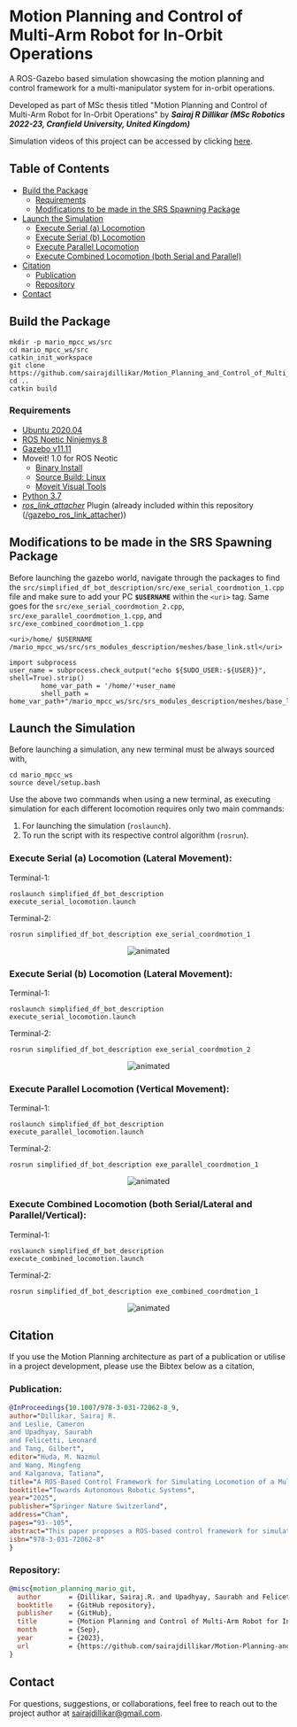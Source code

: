 # Motion Planning and Control of Multi-Arm Robot for In-Orbit Operations
A ROS-Gazebo based simulation showcasing the motion planning and control framework for a multi-manipulator system for in-orbit operations.

Developed as part of MSc thesis titled "Motion Planning and Control of Multi-Arm Robot for In-Orbit Operations" 
by ***Sairaj R Dillikar (MSc Robotics 2022-23, Cranfield University, United Kingdom)***

Simulation videos of this project can be accessed by clicking [here](http://tinyurl.com/MotionPlanning-MARIO).

## Table of Contents

- [Build the Package](#build-the-package)
    - [Requirements](#requirements)
    - [Modifications to be made in the SRS Spawning Package](#modifications-to-be-made-in-the-srs-spawning-package)
- [Launch the Simulation](#launch-the-simulation)
    - [Execute Serial (a) Locomotion](#execute-serial-a-locomotion)
    - [Execute Serial (b) Locomotion](#execute-serial-b-locomotion)
    - [Execute Parallel Locomotion](#execute-parallel-locomotion)
    - [Execute Combined Locomotion (both Serial and Parallel)](#execute-combined-locomotion-both-serial-and-parallel)
- [Citation](#citation)
    - [Publication](#publication)
    - [Repository](#repository)
- [Contact](#contact)

## Build the Package

````
mkdir -p mario_mpcc_ws/src
cd mario_mpcc_ws/src
catkin_init_workspace
git clone https://github.com/sairajdillikar/Motion_Planning_and_Control_of_Multi_Arm_Robot_for_In_Orbit_Operations.git
cd ..
catkin build
````

### Requirements

- [Ubuntu 2020.04](https://releases.ubuntu.com/focal/)
- [ROS Noetic Ninjemys 8](https://wiki.ros.org/noetic)
- [Gazebo v11.11](https://classic.gazebosim.org/tutorials?tut=ros_installing&cat=connect_ros)
- Moveit! 1.0 for ROS Neotic
    - [Binary Install](https://moveit.ai/install/)
    - [Source Build: Linux](https://moveit.ai/install/source/)
    - [Moveit Visual Tools](https://github.com/moveit/moveit_visual_tools/tree/noetic-devel)
- [Python 3.7](https://www.python.org/downloads/release/python-370/)
- [*ros_link_attacher*](https://github.com/pal-robotics/gazebo_ros_link_attacher) Plugin (already included within this repository ([/gazebo_ros_link_attacher](gazebo_ros_link_attacher)))

## Modifications to be made in the SRS Spawning Package

Before launching the gazebo world, navigate through the packages to find the `src/simplified_df_bot_description/src/exe_serial_coordmotion_1.cpp` file and make sure to add your PC **`$USERNAME`** within the `<uri>` tag. Same goes for the `src/exe_serial_coordmotion_2.cpp`, `src/exe_parallel_coordmotion_1.cpp`, and `src/exe_combined_coordmotion_1.cpp`


    <uri>/home/ $USERNAME /mario_mpcc_ws/src/srs_modules_description/meshes/base_link.stl</uri>

    import subprocess
    user_name = subprocess.check_output("echo ${SUDO_USER:-${USER}}", shell=True).strip()
            home_var_path = '/home/'+user_name
            shell_path = home_var_path+"/mario_mpcc_ws/src/srs_modules_description/meshes/base_link.stl"


## Launch the Simulation

Before launching a simulation, any new terminal must be always sourced with,

    cd mario_mpcc_ws
    source devel/setup.bash

Use the above two commands when using a new terminal, as executing simulation for each different locomotion requires only two main commands: 
1. For launching the simulation (`roslaunch`).
2. To run the script with its respective control algorithm (`rosrun`).

### Execute Serial (a) Locomotion (Lateral Movement):

Terminal-1: 
    
    roslaunch simplified_df_bot_description execute_serial_locomotion.launch

Terminal-2: 

    rosrun simplified_df_bot_description exe_serial_coordmotion_1

<p align="center">
  <img src="resources/serial_motion_1.gif" alt="animated" />
</p>

### Execute Serial (b) Locomotion (Lateral Movement):

Terminal-1:

    roslaunch simplified_df_bot_description execute_serial_locomotion.launch

Terminal-2:
    
    rosrun simplified_df_bot_description exe_serial_coordmotion_2

<p align="center">
  <img src="resources/serial_motion_2.gif" alt="animated" />
</p>

### Execute Parallel Locomotion (Vertical Movement):

Terminal-1:

    roslaunch simplified_df_bot_description execute_parallel_locomotion.launch

Terminal-2:

    rosrun simplified_df_bot_description exe_parallel_coordmotion_1

<p align="center">
  <img src="resources/parallel_motion_1.gif" alt="animated" />
</p>

### Execute Combined Locomotion (both Serial/Lateral and Parallel/Vertical):

Terminal-1:

    roslaunch simplified_df_bot_description execute_combined_locomotion.launch

Terminal-2:

    rosrun simplified_df_bot_description exe_combined_coordmotion_1

<p align="center">
  <img src="resources/combined_coord.gif" alt="animated" />
</p>

## Citation

If you use the Motion Planning architecture as part of a publication or utilise in a project development, please use the Bibtex below as a citation,

### Publication:
```bibtex
@InProceedings{10.1007/978-3-031-72062-8_9,
author="Dillikar, Sairaj R.
and Leslie, Cameron
and Upadhyay, Saurabh
and Felicetti, Leonard
and Tang, Gilbert",
editor="Huda, M. Nazmul
and Wang, Mingfeng
and Kalganova, Tatiana",
title="A ROS-Based Control Framework for Simulating Locomotion of a Multi-arm Space Assembly Robot",
booktitle="Towards Autonomous Robotic Systems",
year="2025",
publisher="Springer Nature Switzerland",
address="Cham",
pages="93--105",
abstract="This paper proposes a ROS-based control framework for simulating the locomotion of a multi-arm space robot on a planar space structure. This framework has applications in technology demonstrations of space structure assembly, construction, and maintenance where a multi-arm robot has to traverse on a space structure building blocks known as Spatial Reticular Structures (SRS) to perform the space operation. The framework sets the desired environment and SRS structures in the first step and devises two movement primitives to achieve locomotion on the structure. A ROS-Gazebo-based simulation architecture is presented to execute the proposed control framework. The viability and limitations of the proposed control framework are discussed with simulation results.",
isbn="978-3-031-72062-8"
}
```

### Repository:
```bibtex
@misc{motion_planning_mario_git,
  author       = {Dillikar, Sairaj.R. and Upadhyay, Saurabh and Felicetti, Leonard and Tang, Gilbert},
  booktitle    = {GitHub repository},
  publisher    = {GitHub},
  title        = {Motion Planning and Control of Multi-Arm Robot for In-Orbit Operations},
  month        = {Sep},
  year         = {2023},
  url          = {https://github.com/sairajdillikar/Motion-Planning-and-Control-of-Multi-Arm-Robot-for-In-Orbit-Operations}
}
```

## Contact

For questions, suggestions, or collaborations, feel free to reach out to the project author at [sairajdillikar@gmail.com](mailto:sairajdillikar@gmail.com).
